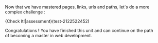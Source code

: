 Now that we have mastered pages, links, urls and paths, let's do a more complex challenge :

{Check It!|assessment}(test-2122522452)


Congratulations ! You have finished this unit and can continue on the path of becoming a master in web development.



